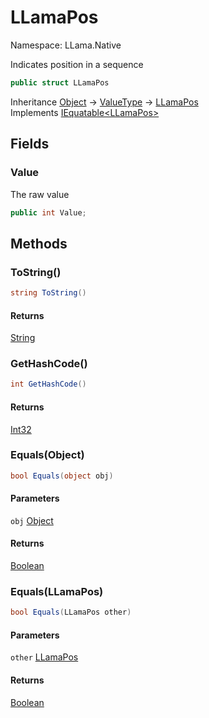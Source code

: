 # LLamaPos

Namespace: LLama.Native

Indicates position in a sequence

```csharp
public struct LLamaPos
```

Inheritance [Object](https://docs.microsoft.com/en-us/dotnet/api/system.object) → [ValueType](https://docs.microsoft.com/en-us/dotnet/api/system.valuetype) → [LLamaPos](./llama.native.llamapos.md)<br>
Implements [IEquatable&lt;LLamaPos&gt;](https://docs.microsoft.com/en-us/dotnet/api/system.iequatable-1)

## Fields

### **Value**

The raw value

```csharp
public int Value;
```

## Methods

### **ToString()**

```csharp
string ToString()
```

#### Returns

[String](https://docs.microsoft.com/en-us/dotnet/api/system.string)<br>

### **GetHashCode()**

```csharp
int GetHashCode()
```

#### Returns

[Int32](https://docs.microsoft.com/en-us/dotnet/api/system.int32)<br>

### **Equals(Object)**

```csharp
bool Equals(object obj)
```

#### Parameters

`obj` [Object](https://docs.microsoft.com/en-us/dotnet/api/system.object)<br>

#### Returns

[Boolean](https://docs.microsoft.com/en-us/dotnet/api/system.boolean)<br>

### **Equals(LLamaPos)**

```csharp
bool Equals(LLamaPos other)
```

#### Parameters

`other` [LLamaPos](./llama.native.llamapos.md)<br>

#### Returns

[Boolean](https://docs.microsoft.com/en-us/dotnet/api/system.boolean)<br>
